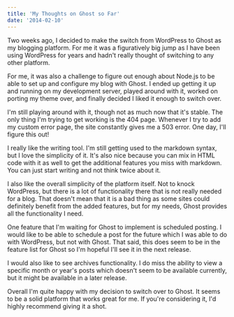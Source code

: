 ```yaml
---
title: 'My Thoughts on Ghost so Far'
date: '2014-02-10'
---
```


Two weeks ago, I decided to make the switch from WordPress to Ghost as my blogging platform. For me it was a figuratively big jump as I have been using WordPress for years and hadn't really thought of switching to any other platform.

For me, it was also a challenge to figure out enough about Node.js to be able to set up and configure my blog with Ghost. I ended up getting it up and running on my development server, played around with it, worked on porting my theme over, and finally decided I liked it enough to switch over.

I'm still playing around with it, though not as much now that it's stable. The only thing I'm trying to get working is the 404 page. Whenever I try to add my custom error page, the site constantly gives me a 503 error. One day, I'll figure this out!

I really like the writing tool. I'm still getting used to the markdown syntax, but I love the simplicity of it. It's also nice because you can mix in HTML code with it as well to get the additional features you miss with markdown. You can just start writing and not think twice about it.

I also like the overall simplicity of the platform itself. Not to knock WordPress, but there is a lot of functionality there that is not really needed for a blog. That doesn't mean that it is a bad thing as some sites could definitely benefit from the added features, but for my needs, Ghost provides all the functionality I need.

One feature that I'm waiting for Ghost to implement is scheduled posting. I would like to be able to schedule a post for the future which I was able to do with WordPress, but not with Ghost. That said, this does seem to be in the feature list for Ghost so I'm hopeful I'll see it in the next release.

I would also like to see archives functionality. I do miss the ability to view a specific month or year's posts which doesn't seem to be available currently, but it might be available in a later release.

Overall I'm quite happy with my decision to switch over to Ghost. It seems to be a solid platform that works great for me. If you're considering it, I'd highly recommend giving it a shot.
